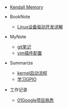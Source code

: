 * [Kendall Memory](/README.md)


* BookNote
  * [Linux设备驱动开发详解](/读书笔记/Linux设备驱动开发详解.md)

* MyNote

  * [git笔记](/学习笔记/git笔记.md)
  * [vim插件配置](/学习笔记/vim插件配置.md)

* Summarize
  * [kernel启动流程](/知识点/kernel启动流程.md)
  * [学习GPIO](知识点总结/学习GPIO.md)
  
* 工作记录
  * [01Google项目熟悉](/工作记录/01Google项目熟悉.md)